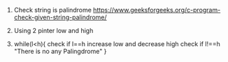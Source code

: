 1. Check string is palindrome https://www.geeksforgeeks.org/c-program-check-given-string-palindrome/

1. Using 2 pinter low and high
2. while(l<h){
    check if l==h
        increase low and decrease high
    check if l!==h
        "There is no any Palingdrome"
}

